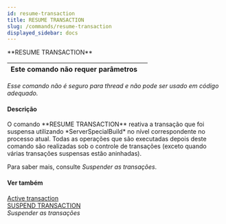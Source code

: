 ```yaml
---
id: resume-transaction
title: RESUME TRANSACTION
slug: /commands/resume-transaction
displayed_sidebar: docs
---
```


<!--REF #_command_.RESUME TRANSACTION.Syntax-->**RESUME TRANSACTION**<!-- END REF-->
<!--REF #_command_.RESUME TRANSACTION.Params-->
| Este comando não requer parâmetros |  |
| --- | --- |

<!-- END REF-->

*Esse comando não é seguro para thread e não pode ser usado em código adequado.*


#### Descrição 

<!--REF #_command_.RESUME TRANSACTION.Summary-->O comando **RESUME TRANSACTION** reativa a transação que foi suspensa utilizando *ServerSpecialBuild*  no nível correspondente no processo atual.<!-- END REF--> Todas as operações que são executadas depois deste comando são realizadas sob o controle de transações (exceto quando várias transações suspensas estão aninhadas).

Para saber mais, consulte *Suspender as transações*.

#### Ver também 

[Active transaction](active-transaction.md)  
[SUSPEND TRANSACTION](suspend-transaction.md)  
*Suspender as transações*  